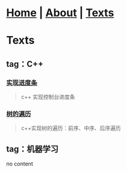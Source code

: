 # [Home](https://ga0wei.github.io/) |   [About](/about)  |   [Texts](/allTexts)

# Texts



## tag：C++

### [实现进度条](/subPages/cpp/cpp_processBar)
> c++ 实现控制台进度条

### [树的遍历](/subPages/cpp/Tree_traversal_iterately)
> c++实现树的遍历：前序、中序、后序遍历

## tag：机器学习
no content